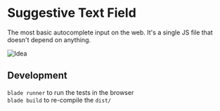 # Suggestive Text Field
The most basic autocomplete input on the web. It's a single JS file that doesn't depend on anything.

![Idea](http://i64.tinypic.com/rva636.png)

## Development

`blade runner` to run the tests in the browser<br>
`blade build` to re-compile the `dist/`
